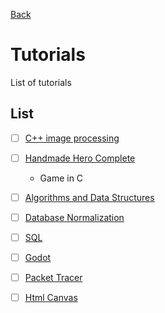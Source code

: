 [Back](../README.md)
# Tutorials

List of tutorials

## List
- [ ] [C++ image processing](https://www.youtube.com/watch?v=HGHbcRscFsg)  
- [ ] [Handmade Hero Complete](https://www.youtube.com/playlist?list=PLnuhp3Xd9PYTt6svyQPyRO_AAuMWGxPzU)  
  - Game in C
- [ ] [Algorithms and Data Structures](https://www.youtube.com/watch?v=8hly31xKli0&list=WL&index=82&t=10558s)
- [ ] [Database Normalization](https://www.youtube.com/watch?v=GFQaEYEc8_8&list=WL&index=4)
- [ ] [SQL](https://www.youtube.com/watch?v=xiUTqnI6xk8&list=WL&index=8)
- [ ] [Godot](https://www.youtube.com/playlist?list=PLhqJJNjsQ7KEcm-iYJ2a8UCRN62bTneKa)
- [ ] [Packet Tracer](https://www.youtube.com/playlist?list=PLxbwE86jKRgMQ4HTuaJ7yQgA2BoNwY9ct)
- [ ] [Html Canvas](https://www.youtube.com/watch?v=vAJEHf92tV0&list=WL&index=17)

